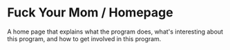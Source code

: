 # Fuck Your Mom / Homepage

A home page that explains what the program does, what's interesting about this program, and how to get involved in this program.
